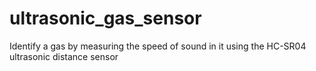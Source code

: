 # ultrasonic_gas_sensor
Identify a gas by measuring the speed of sound in it using the HC-SR04 ultrasonic distance sensor
